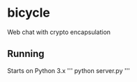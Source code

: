 # bicycle
Web chat with crypto encapsulation

## Running
Starts on Python 3.x
'''
python server.py
'''